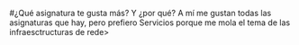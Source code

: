 #¿Qué asignatura te gusta más? Y ¿por qué? 
A mí me gustan todas las asignaturas que hay, 
pero prefiero Servicios porque me mola el tema de las infraesctructuras de rede>

